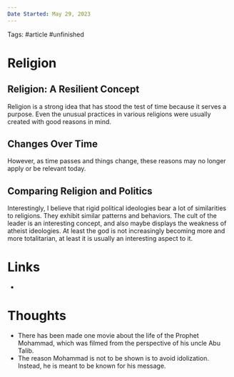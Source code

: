 ```yaml
---
Date Started: May 29, 2023
---
```

Tags: #article #unfinished 

# Religion

## Religion: A Resilient Concept

Religion is a strong idea that has stood the test of time because it serves a purpose. Even the unusual practices in various religions were usually created with good reasons in mind.

## Changes Over Time

However, as time passes and things change, these reasons may no longer apply or be relevant today.

## Comparing Religion and Politics

Interestingly, I believe that rigid political ideologies bear a lot of similarities to religions. They exhibit similar patterns and behaviors. The cult of the leader is an interesting concept, and also maybe displays the weakness of atheist ideologies. At least the god is not increasingly becoming more and more totalitarian, at least it is usually an interesting aspect to it. 


# Links
- []()

# Thoughts 
- There has been made one movie about the life of the Prophet Mohammad, which was filmed from the perspective of his uncle Abu Talib. 
- The reason Mohammad is not to be shown is to avoid idolization. Instead, he is meant to be known for his message. 







